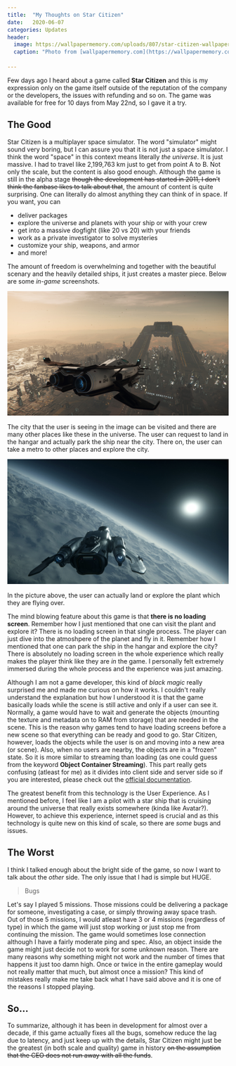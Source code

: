 ```yaml
---
title:  "My Thoughts on Star Citizen"
date:   2020-06-07
categories: Updates
header:
  image: https://wallpapermemory.com/uploads/807/star-citizen-wallpaper-dual-screen-5120x2048-244819.jpg
  caption: "Photo from [wallpapermemory.com](https://wallpapermemory.com/desktop-backgrounds/gaming-video-game/star-citizen/dual-monitor)"

---
```

Few days ago I heard about a game called **Star Citizen** and this is my expression only on the game itself outside of the reputation of the company or the developers, the issues with refunding and so on.
The game was available for free for 10 days from May 22nd, so I gave it a try.

## The Good
Star Citizen is a multiplayer space simulator.
The word "simulator" might sound very boring, but I can assure you that it is not just a space simulator.
I think the word "space" in this context means literally *the universe*.
It is just massive.
I had to travel like 2,199,763 km just to get from point A to B.
Not only the scale, but the content is also good enough.
Although the game is still in the alpha stage ~~though the development has started in 2011, I don't think the fanbase likes to talk about that~~,
the amount of content is quite surprising.
One can literally do almost anything they can think of in space.
If you want, you can 
- deliver packages
- explore the universe and planets with your ship or with your crew
- get into a massive dogfight (like 20 vs 20) with your friends
- work as a private investigator to solve mysteries
- customize your ship, weapons, and armor
- and more!

The amount of freedom is overwhelming and together with the beautiful scenary and the heavily detailed ships, it just creates a master piece.
Below are some *in-game* screenshots.

![In-game screenshot](/assets/images/2020-06-07-star_citizen-1.jpg)

The city that the user is seeing in the image can be visited and there are many other places like these in the universe.
The user can request to land in the hangar and actually park the ship near the city.
There on, the user can take a metro to other places and explore the city.

![In-game screenshot](/assets/images/2020-06-07-star_citizen-2.jpg)

In the picture above, the user can actually land or explore the plant which they are flying over.

The mind blowing feature about this game is that **there is no loading screen**.
Remember how I just mentioned that one can visit the plant and explore it?
There is no loading screen in that single process.
The player can just dive into the atmoshpere of the planet and fly in it.
Remember how I mentioned that one can park the ship in the hangar and explore the city?
There is absolutely no loading screen in the whole experience which really makes the player think like they are *in* the game.
I personally felt extremely immersed during the whole process and the experience was just amazing.

Although I am not a game developer, this kind of *black magic* really surprised me and made me curious on how it works.
I couldn't really understand the explanation but how I understood it is that the game basically loads while the scene is still active and only if a user can see it.
Normally, a game would have to wait and generate the objects (mounting the texture and metadata on to RAM from storage) that are needed in the scene.
This is the reason why games tend to have loading screens before a new scene so that everything can be ready and good to go.
Star Citizen, however, loads the objects while the user is on and moving into a new area (or scene).
Also, when no users are nearby, the objects are in a "frozen" state.
So it is more similar to streaming than loading (as one could guess from the keyword **Object Container Streaming**).
This part really gets confusing (atleast for me) as it divides into client side and server side so if you are interested, please check out the [official documentation](https://starcitizen.tools/Object_Container_Streaming).

The greatest benefit from this technology is the User Experience.
As I mentioned before, I feel like I am a pilot with a star ship that is cruising around the universe that really exists somewhere (kinda like Avatar?).
However, to achieve this experience, internet speed is crucial and as this technology is quite new on this kind of scale, so there are *some* bugs and issues.

## The Worst
I think I talked enough about the bright side of the game, so now I want to talk about the *other* side.
The only issue that I had is simple but HUGE.
> Bugs

Let's say I played 5 missions.
Those missions could be delivering a package for someone, investigating a case, or simply throwing away space trash.
Out of those 5 missions, I would atleast have 3 or 4 missions (regardless of type) in which the game will just stop working or just stop me from continuing the mission.
The game would sometimes lose connection although I have a fairly moderate ping and spec.
Also, an object inside the game might just decide not to work for some unknown reason.
There are many reasons why something might not work and the number of times that happens it just too damn high.
Once or twice in the entire gameplay would not really matter that much, but almost once a mission?
This kind of mistakes really make me take back what I have said above and it is one of the reasons I stopped playing.

## So...
To summarize, although it has been in development for almost over a decade, if this game actually fixes all the bugs, somehow reduce the lag due to latency, and just keep up with the details, Star Citizen might just be the greatest (in both scale and quality) game in history ~~on the assumption that the CEO does not run away with all the funds~~.
